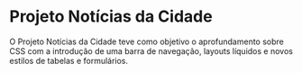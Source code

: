 # Projeto Notícias da Cidade

O Projeto Notícias da Cidade teve como objetivo o aprofundamento sobre CSS com a introdução de uma barra de navegação, layouts líquidos e novos estilos de tabelas e formulários.